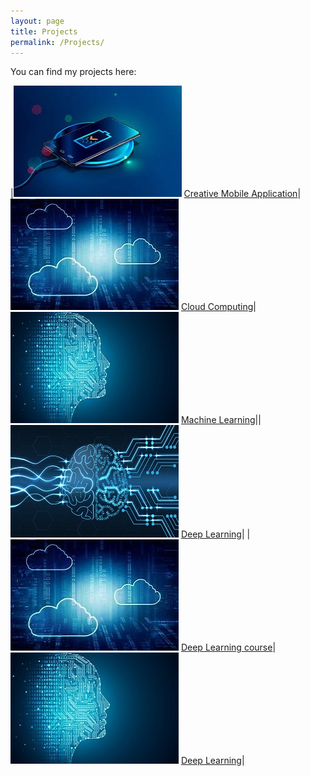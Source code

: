 ```yaml
---
layout: page
title: Projects
permalink: /Projects/
---
```


You can find my projects here:

|![Mobile Application](assets/Mobile.jpg) [Creative Mobile Application](https://github.com/farshadsafavi/Android-Applications/)|![Cloud Computing](assets/Cloud.jpg) [Cloud Computing](https://github.com/farshadsafavi/Cloud-Computing/)|![Machine Learning](assets/Machine.jpg) [Machine Learning](https://github.com/farshadsafavi/MachineLearning/)||![Deep Learning](assets/Deep.jpg) [Deep Learning](https://github.com/farshadsafavi/DeepLearning/)|
|![Cloud Computing](assets/Cloud.jpg) [Deep Learning course](https://github.com/farshadsafavi/deep-learning-v2-pytorch)|![Machine Learning](assets/Machine.jpg) [Deep Learning](https://github.com/farshadsafavi/DeepLearning/)|
